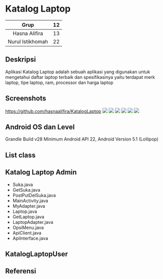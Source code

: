 # Katalog Laptop
| Grup | 12 |
| :---------------: | :---------------:|
| Hasna Alifira | 13 |
| Nurul Istikhomah | 22 |

## Deskripsi
Aplikasi Katalog Laptop adalah sebuah aplikasi yang digunakan untuk mengetahui daftar laptop terbaik dan spesifikasinya yaitu terdapat merk laptop, tipe laptop, ram, processor dan harga laptop

## Screenshots
https://github.com/hasnaalifira/KatalogLaptop
![](KatalogLaptop/image/a.jpeg)
![](Uts/image/b.jpeg)
![](Uts/image/b1.jpeg)
![](Uts/image/c.jpeg)
![](Uts/image/d.jpeg)
![](Uts/image/e.jpeg)

## Android OS dan Level
Grandle Build v28 Minimum Android API 22, Android Version 5.1 (Lollipop)

## List class
## Katalog Laptop Admin
+ Suka.java
+ GetSuka.java
+ PostPutDelSuka.java
+ MainActivity.java
+ MyAdapter.java
+ Laptop.java
+ GetLaptop.java
+ LaptopAdapter.java
+ OpsiMenu.java
+ ApiClient.java
+ ApiInterface.java

## KatalogLaptopUser



## Referensi


